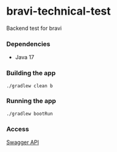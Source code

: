 # bravi-technical-test
Backend test for bravi

### Dependencies
- Java 17

### Building the app
```
./gradlew clean b
```

### Running the app

```
./gradlew bootRun
```

### Access

[Swagger API](http://localhost:8080/swagger-ui/index.html)